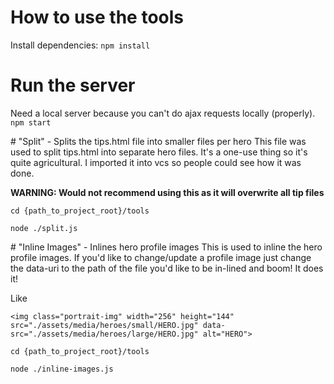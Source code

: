 # How to use the tools

Install dependencies:
```npm install```

# Run the server
Need a local server because you can't do ajax requests locally (properly).
```npm start```

# "Split" - Splits the tips.html file into smaller files per hero
This file was used to split tips.html into separate hero files. It's a one-use
thing so it's quite agricultural. I imported it into vcs so people could see how
it was done.

**WARNING: Would not recommend using this as it will overwrite all tip files**

```cd {path_to_project_root}/tools```

```node ./split.js```

# "Inline Images" - Inlines hero profile images
This is used to inline the hero profile images. If you'd like to change/update a
profile image just change the data-uri to the path of the file you'd like to be
in-lined and boom! It does it!

Like

    <img class="portrait-img" width="256" height="144" src="./assets/media/heroes/small/HERO.jpg" data-src="./assets/media/heroes/large/HERO.jpg" alt="HERO">

```cd {path_to_project_root}/tools```

```node ./inline-images.js```
